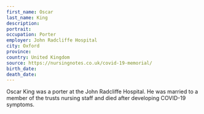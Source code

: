 ```yaml
---
first_name: Oscar
last_name: King
description: 
portrait: 
occupation: Porter
employer: John Radcliffe Hospital
city: Oxford
province: 
country: United Kingdom
source: https://nursingnotes.co.uk/covid-19-memorial/
birth_date: 
death_date: 
---
```


Oscar King was a porter at the John Radcliffe Hospital. He was married to a member of the trusts nursing staff and died after developing COVID-19 symptoms.